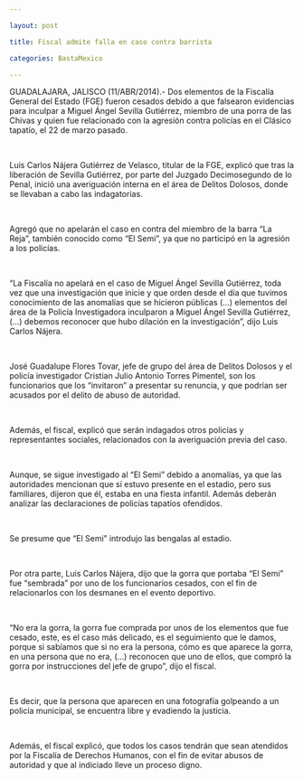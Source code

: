 ```yaml
---

layout: post

title: Fiscal admite falla en caso contra barrista

categories: BastaMexico

---
```


<p>GUADALAJARA, JALISCO (11/ABR/2014).- Dos elementos de la Fiscal&iacute;a General del Estado (FGE) fueron cesados debido a que falsearon evidencias para inculpar a Miguel &Aacute;ngel Sevilla Guti&eacute;rrez, miembro de una porra de las Chivas y quien fue relacionado con la agresi&oacute;n contra polic&iacute;as en el Cl&aacute;sico tapat&iacute;o, el 22 de marzo pasado.</p>
<p>&nbsp;</p>
<p>Luis Carlos N&aacute;jera Guti&eacute;rrez de Velasco, titular de la FGE, explic&oacute; que tras la liberaci&oacute;n de Sevilla Guti&eacute;rrez, por parte del Juzgado Decimosegundo de lo Penal, inici&oacute; una averiguaci&oacute;n interna en el &aacute;rea de Delitos Dolosos, donde se llevaban a cabo las indagatorias.</p>
<p>&nbsp;</p>
<p>Agreg&oacute; que no apelar&aacute;n el caso en contra del miembro de la barra &ldquo;La Reja&rdquo;, tambi&eacute;n conocido como &ldquo;El Semi&rdquo;, ya que no particip&oacute; en la agresi&oacute;n a los polic&iacute;as.</p>
<p>&nbsp;</p>
<p>&ldquo;La Fiscal&iacute;a no apelar&aacute; en el caso de Miguel &Aacute;ngel Sevilla Guti&eacute;rrez, toda vez que una investigaci&oacute;n que inicie y que orden desde el d&iacute;a que tuvimos conocimiento de las anomal&iacute;as que se hicieron p&uacute;blicas (&hellip;) elementos del &aacute;rea de la Polic&iacute;a Investigadora inculparon a Miguel &Aacute;ngel Sevilla Guti&eacute;rrez, (&hellip;) debemos reconocer que hubo dilaci&oacute;n en la investigaci&oacute;n&rdquo;, dijo Luis Carlos N&aacute;jera.</p>
<p>&nbsp;</p>
<p>Jos&eacute; Guadalupe Flores Tovar, jefe de grupo del &aacute;rea de Delitos Dolosos y el polic&iacute;a investigador Cristian Julio Antonio Torres Pimentel, son los funcionarios que los &ldquo;invitaron&rdquo; a presentar su renuncia, y que podr&iacute;an ser acusados por el delito de abuso de autoridad.</p>
<p>&nbsp;</p>
<p>Adem&aacute;s, el fiscal, explic&oacute; que ser&aacute;n indagados otros polic&iacute;as y representantes sociales, relacionados con la averiguaci&oacute;n previa del caso.</p>
<p>&nbsp;</p>
<p>Aunque, se sigue investigado al &ldquo;El Semi&rdquo; debido a anomal&iacute;as, ya que las autoridades mencionan que s&iacute; estuvo presente en el estadio, pero sus familiares, dijeron que &eacute;l, estaba en una fiesta infantil. Adem&aacute;s deber&aacute;n analizar las declaraciones de polic&iacute;as tapat&iacute;os ofendidos.</p>
<p>&nbsp;</p>
<p>Se presume que &ldquo;El Semi&rdquo; introdujo las bengalas al estadio.</p>
<p>&nbsp;</p>
<p>Por otra parte, Luis Carlos N&aacute;jera, dijo que la gorra que portaba &ldquo;El Semi&rdquo; fue &ldquo;sembrada&rdquo; por uno de los funcionarios cesados, con el fin de relacionarlos con los desmanes en el evento deportivo.</p>
<p>&nbsp;</p>
<p>&ldquo;No era la gorra, la gorra fue comprada por unos de los elementos que fue cesado, este, es el caso m&aacute;s delicado, es el seguimiento que le damos, porque si sab&iacute;amos que si no era la persona, c&oacute;mo es que aparece la gorra, en una persona que no era, (&hellip;) reconocen que uno de ellos, que compr&oacute; la gorra por instrucciones del jefe de grupo&rdquo;, dijo el fiscal.</p>
<p>&nbsp;</p>
<p>Es decir, que la persona que aparecen en una fotograf&iacute;a golpeando a un polic&iacute;a municipal, se encuentra libre y evadiendo la justicia.</p>
<p>&nbsp;</p>
<p>Adem&aacute;s, el fiscal explic&oacute;, que todos los casos tendr&aacute;n que sean atendidos por la Fiscal&iacute;a de Derechos Humanos, con el fin de evitar abusos de autoridad y que al indiciado lleve un proceso digno.</p>
<p>&nbsp;</p>